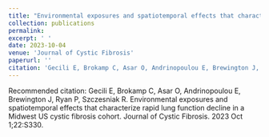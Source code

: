```yaml
---
title: "Environmental exposures and spatiotemporal effects that characterize rapid lung function decline in a Midwest US cystic fibrosis cohort."
collection: publications
permalink: 
excerpt: ' '
date: 2023-10-04
venue: 'Journal of Cystic Fibrosis'
paperurl: ''
citation: 'Gecili E, Brokamp C, Asar O, Andrinopoulou E, Brewington J, Ryan P, Szczesniak R. (2023). &quot; Environmental exposures and spatiotemporal effects that characterize rapid lung function decline in a Midwest US cystic fibrosis cohort..&quot; <i> Journal of Cystic Fibrosis.</i> 2023 Oct 1;22:S330'
---
```


Recommended citation: Gecili E, Brokamp C, Asar O, Andrinopoulou E, Brewington J, Ryan P, Szczesniak R. Environmental exposures and spatiotemporal effects that characterize rapid lung function decline in a Midwest US cystic fibrosis cohort. Journal of Cystic Fibrosis. 2023 Oct 1;22:S330.
